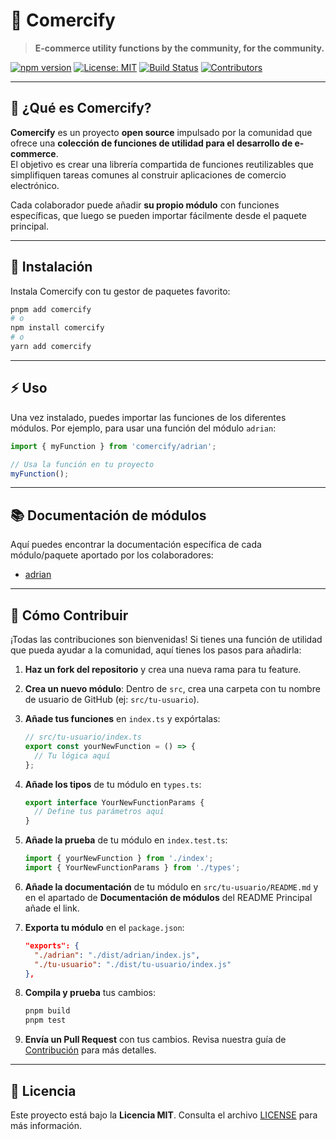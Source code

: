 # 🛒 Comercify

> **E-commerce utility functions by the community, for the community.**

[![npm version](https://img.shields.io/npm/v/comercify.svg)](https://www.npmjs.com/package/comercify)
[![License: MIT](https://img.shields.io/badge/License-MIT-green.svg)](../LICENSE)
[![Build Status](https://img.shields.io/github/actions/workflow/status/comercify-dev/comercify/ci.yml?branch=main)](https://github.com/comercify-dev/comercify/actions)
[![Contributors](https://img.shields.io/github/contributors/comercify-dev/comercify)](https://github.com/comercify-dev/comercify/graphs/contributors)

---

## 📖 ¿Qué es Comercify?

**Comercify** es un proyecto **open source** impulsado por la comunidad que ofrece una **colección de funciones de utilidad para el desarrollo de e-commerce**.  
El objetivo es crear una librería compartida de funciones reutilizables que simplifiquen tareas comunes al construir aplicaciones de comercio electrónico.

Cada colaborador puede añadir **su propio módulo** con funciones específicas, que luego se pueden importar fácilmente desde el paquete principal.

---

## 🚀 Instalación

Instala Comercify con tu gestor de paquetes favorito:

```bash
pnpm add comercify
# o
npm install comercify
# o
yarn add comercify
```

---

## ⚡ Uso

Una vez instalado, puedes importar las funciones de los diferentes módulos.
Por ejemplo, para usar una función del módulo `adrian`:

```typescript
import { myFunction } from 'comercify/adrian';

// Usa la función en tu proyecto
myFunction();
```

---

## 📚 Documentación de módulos

Aquí puedes encontrar la documentación específica de cada módulo/paquete aportado por los colaboradores:

- [adrian](src/adrian/README.md)

---

## 🙌 Cómo Contribuir

¡Todas las contribuciones son bienvenidas!
Si tienes una función de utilidad que pueda ayudar a la comunidad, aquí tienes los pasos para añadirla:

1. **Haz un fork del repositorio** y crea una nueva rama para tu feature.

2. **Crea un nuevo módulo**: Dentro de `src`, crea una carpeta con tu nombre de usuario de GitHub (ej: `src/tu-usuario`).

3. **Añade tus funciones** en `index.ts` y expórtalas:

   ```typescript
   // src/tu-usuario/index.ts
   export const yourNewFunction = () => {
     // Tu lógica aquí
   };
   ```

4. **Añade los tipos** de tu módulo en `types.ts`:

   ```typescript
   export interface YourNewFunctionParams {
     // Define tus parámetros aquí
   }
   ```

5. **Añade la prueba** de tu módulo en `index.test.ts`:

   ```typescript
   import { yourNewFunction } from './index';
   import { YourNewFunctionParams } from './types';
   ```

6. **Añade la documentación** de tu módulo en `src/tu-usuario/README.md` y en el apartado de **Documentación de módulos** del README Principal añade el link.

7. **Exporta tu módulo** en el `package.json`:

   ```json
   "exports": {
     "./adrian": "./dist/adrian/index.js",
     "./tu-usuario": "./dist/tu-usuario/index.js"
   },
   ```

8. **Compila y prueba** tus cambios:

   ```bash
   pnpm build
   pnpm test
   ```

9. **Envía un Pull Request** con tus cambios.
   Revisa nuestra guía de [Contribución](../CONTRIBUTING.md) para más detalles.

---

## 📝 Licencia

Este proyecto está bajo la **Licencia MIT**.
Consulta el archivo [LICENSE](../LICENSE) para más información.

